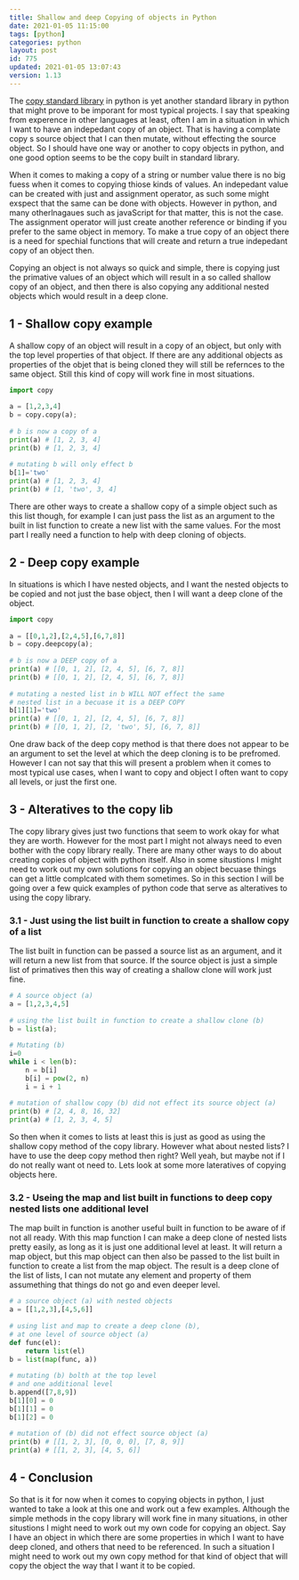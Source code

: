 ```yaml
---
title: Shallow and deep Copying of objects in Python
date: 2021-01-05 11:15:00
tags: [python]
categories: python
layout: post
id: 775
updated: 2021-01-05 13:07:43
version: 1.13
---
```


The [copy standard library](https://docs.python.org/3/library/copy.html) in python is yet another standard library in python that might prove to be imporant for most typical projects. I say that speaking from experence in other languages at least, often I am in a situation in which I want to have an indepedant copy of an object. That is having a complate copy s source object that I can then mutate, without effecting the source object. So I should have one way or another to copy objects in python, and one good option seems to be the copy built in standard library. 

When it comes to making a copy of a string or number value there is no big fuess when it comes to copying thiose kinds of values. An indepedant value can be created with just and assignment operator, as such some might exspect that the same can be done with objects. However in python, and many otherlnagaues such as javaScript for that matter, this is not the case. The assignment operator will just create another reference or binding if you prefer to the same object in memory. To make a true copy of an object there is a need for spechial functions that will create and return a true indepedant copy of an object then.

Copying an object is not always so quick and simple, there is copying just the primative values of an object which will result in a so called shallow copy of an object, and then there is also copying any additional nested objects which would result in a deep clone.

<!-- more -->

## 1 - Shallow copy example

A shallow copy of an object will result in a copy of an object, but only with the top level properties of that object. If there are any additional objects as properties of the objet that is being cloned they will still be refernces to the same object. Still this kind of copy will work fine in most situations.

```python
import copy
 
a = [1,2,3,4]
b = copy.copy(a);
 
# b is now a copy of a
print(a) # [1, 2, 3, 4]
print(b) # [1, 2, 3, 4]
 
# mutating b will only effect b
b[1]='two'
print(a) # [1, 2, 3, 4]
print(b) # [1, 'two', 3, 4]
```

There are other ways to create a shallow copy of a simple object such as this list though, for example I can just pass the list as an argument to the built in list function to create a new list with the same values. For the most part I really need a function to help with deep cloning of objects.

## 2 - Deep copy example

In situations is which I have nested objects, and I want the nested objects to be copied and not just the base object, then I will want a deep clone of the object.

```python
import copy
 
a = [[0,1,2],[2,4,5],[6,7,8]]
b = copy.deepcopy(a);
 
# b is now a DEEP copy of a
print(a) # [[0, 1, 2], [2, 4, 5], [6, 7, 8]]
print(b) # [[0, 1, 2], [2, 4, 5], [6, 7, 8]]
 
# mutating a nested list in b WILL NOT effect the same
# nested list in a becuase it is a DEEP COPY
b[1][1]='two'
print(a) # [[0, 1, 2], [2, 4, 5], [6, 7, 8]]
print(b) # [[0, 1, 2], [2, 'two', 5], [6, 7, 8]]
```

One draw back of the deep copy method is that there does not appear to be an argument to set the level at which the deep cloning is to be prefromed. However I can not say that this will present a problem when it comes to most typical use cases, when I want to copy and object I often want to copy all levels, or just the first one.

## 3 - Alteratives to the copy lib

The copy library gives just two functions that seem to work okay for what they are worth. However for the most part I might not always need to even bother with the copy library really. There are many other ways to do about creating copies of object with python itself. Also in some situstions I might need to work out my own solutions for copying an object becuase things can get a little complcated with them sometimes. So in this section I will be going over a few quick examples of python code that serve as alteratives to using the copy library.

### 3.1 - Just using the list built in function to create a shallow copy of a list

The list built in function can be passed a source list as an argument, and it will return a new list from that source. If the source object is just a simple list of primatives then this way of creating a shallow clone will work just fine.

```python
# A source object (a)
a = [1,2,3,4,5]
 
# using the list built in function to create a shallow clone (b)
b = list(a);
 
# Mutating (b)
i=0
while i < len(b):
    n = b[i]
    b[i] = pow(2, n)
    i = i + 1
 
# mutation of shallow copy (b) did not effect its source object (a)
print(b) # [2, 4, 8, 16, 32]
print(a) # [1, 2, 3, 4, 5]
```

So then when it comes to lists at least this is just as good as using the shallow copy method of the copy library. However what about nested lists? I have to use the deep copy method then right? Well yeah, but maybe not if I do not really want ot need to. Lets look at some more lateratives of copying objects here.

### 3.2 - Useing the map and list built in functions to deep copy nested lists one additional level

The map built in function is another useful built in function to be aware of if not all ready. With this map function I can make a deep clone of nested lists pretty easily, as long as it is just one additional level at least. It will return a map object, but this map object can then also be passed to the list built in function to create a list from the map object. The result is a deep clone of the list of lists, I can not mutate any element and property of them assumething that things do not go and even deeper level.

```python
# a source object (a) with nested objects
a = [[1,2,3],[4,5,6]]
 
# using list and map to create a deep clone (b),
# at one level of source object (a)
def func(el):
    return list(el)
b = list(map(func, a))
 
# mutating (b) bolth at the top level
# and one additional level
b.append([7,8,9])
b[1][0] = 0
b[1][1] = 0
b[1][2] = 0
 
# mutation of (b) did not effect source object (a)
print(b) # [[1, 2, 3], [0, 0, 0], [7, 8, 9]]
print(a) # [[1, 2, 3], [4, 5, 6]]
```


## 4 - Conclusion

So that is it for now when it comes to copying objects in python, I just wanted to take a look at this one and work out a few examples. Although the simple methods in the copy library will work fine in many situations, in other situstions I might need to work out my own code for copying an object. Say I have an object in which there are some properties in which I want to have deep cloned, and others that need to be referenced. In such a situation I might need to work out my own copy method for that kind of object that will copy the object the way that I want it to be copied.
